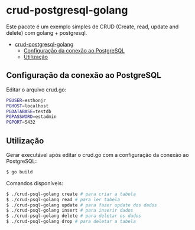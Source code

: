 # crud-postgresql-golang

Este pacote é um exemplo simples de CRUD (Create, read, update and delete) com golang + postgresql.

- [crud-postgresql-golang](#crud-postgresql-golang)
  - [Configuração da conexão ao PostgreSQL](#configuração-da-conexão-ao-postgresql)
  - [Utilização](#utilização)

## Configuração da conexão ao PostgreSQL
Editar o arquivo crud.go:
```bash
PGUSER=esthonjr
PGHOST=localhost
PGDATABASE=testdb
PGPASSWORD=estadmin
PGPORT=5432
```

## Utilização

Gerar executável após editar o crud.go com a configuração da conexão ao PostgreSQL:

```bash
$ go build
```

Comandos disponíveis:

```bash
$ ./crud-psql-golang create # para criar a tabela
$ ./crud-psql-golang read # para ler tabela
$ ./crud-psql-golang update # para fazer update dos dados
$ ./crud-psql-golang insert # para inserir dados
$ ./crud-psql-golang delete # para deletar os dados
$ ./crud-psql-golang drop # para deletar a tabela
```
